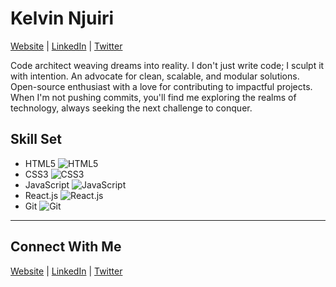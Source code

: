 # Kelvin Njuiri

[Website](https://6496e67cdf9c3f5738a94346--kelvin-njuiri.netlify.app/) | [LinkedIn](https://www.linkedin.com/in/kelvin-njuiri-37b01a273/) | [Twitter](https://twitter.com/k_njuiri)

Code architect weaving dreams into reality. I don't just write code; I sculpt it with intention. An advocate for clean, scalable, and modular solutions. Open-source enthusiast with a love for contributing to impactful projects. When I'm not pushing commits, you'll find me exploring the realms of technology, always seeking the next challenge to conquer.

## Skill Set

- HTML5 ![HTML5](https://img.shields.io/static/v1?label=|&message=HTML5&color=23555f&style=plastic&logo=html5)
- CSS3 ![CSS3](https://img.shields.io/static/v1?label=|&message=CSS3&color=285f65&style=plastic&logo=css3)
- JavaScript ![JavaScript](https://img.shields.io/static/v1?label=|&message=JAVASCRIPT&color=3c7f5d&style=plastic&logo=javascript)
- React.js ![React.js](https://img.shields.io/static/v1?label=|&message=REACT.JS&color=4a935c&style=plastic&logo=react)
- Git ![Git](https://img.shields.io/static/v1?label=|&message=GIT&color=cbb148&style=plastic&logo=git)

---

## Connect With Me

[Website](https://6496e67cdf9c3f5738a94346--kelvin-njuiri.netlify.app/) | [LinkedIn](https://www.linkedin.com/in/kelvin-njuiri-37b01a273/) | [Twitter](https://twitter.com/k_njuiri)
